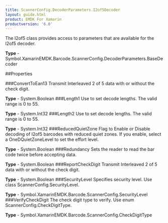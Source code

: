 ```yaml
---
title: ScannerConfig.DecoderParameters.I2of5Decoder
layout: guide.html 
product: EMDK For Xamarin 
productversion: '6.0' 
---
```

The I2of5 class provides access to parameters that are available for the I2of5 decoder.

**Type** - Symbol.XamarinEMDK.Barcode.ScannerConfig.DecoderParameters.BaseDecoder

##Properties

###ConvertToEan13
Transmit Interleaved 2 of 5 data with or without the check digit.

**Type** - System.Boolean
###Length1
Use to set decode lengths. The valid range is 0 to 55.

**Type** - System.Int32
###Length2
Use to set decode lengths. The valid range is 0 to 55.

**Type** - System.Int32
###ReducedQuietZone
Flag to Enable or Disable decoding of I2of5 barcodes with reduced quiet zones. If you enable, select a OneDQuietZoneLevel to set the effort level.

**Type** - System.Boolean
###Redundancy
Sets the reader to read the bar code twice before accepting data.

**Type** - System.Boolean
###ReportCheckDigit
Transmit Interleaved 2 of 5 data with or without the check digit.

**Type** - System.Boolean
###SecurityLevel
Specifies security level. Use class ScannerConfig.SecurityLevel.

**Type** - Symbol.XamarinEMDK.Barcode.ScannerConfig.SecurityLevel
###VerifyCheckDigit
The check digit type to verify. Use enum ScannerConfig.CheckDigitType.

**Type** - Symbol.XamarinEMDK.Barcode.ScannerConfig.CheckDigitType


